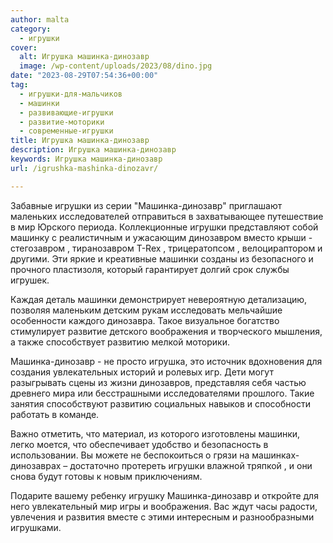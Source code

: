 ```yaml
---
author: malta
category:
  - игрушки
cover:
  alt: Игрушка машинка-динозавр
  image: /wp-content/uploads/2023/08/dino.jpg
date: "2023-08-29T07:54:36+00:00"
tag:
  - игрушки-для-мальчиков
  - машинки
  - развивающие-игрушки
  - развитие-моторики
  - современные-игрушки
title: Игрушка машинка-динозавр
description: Игрушка машинка-динозавр
keywords: Игрушка машинка-динозавр
url: /igrushka-mashinka-dinozavr/

---
```

Забавные игрушки из серии "Машинка\-динозавр" приглашают маленьких исследователей отправиться в захватывающее путешествие в мир Юрского периода. Коллекционные игрушки представляют собой машинку с реалистичным и ужасающим динозавром вместо крыши \- стегозавром , тиранозавром T-Rex , трицератопсом , велоцираптором и другими. Эти яркие и креативные машинки созданы из безопасного и прочного пластизоля, который гарантирует долгий срок службы игрушек.

Каждая деталь машинки демонстрирует невероятную детализацию, позволяя маленьким детским рукам исследовать мельчайшие особенности каждого динозавра. Такое визуальное богатство стимулирует развитие детского воображения и творческого мышления, а также способствует развитию мелкой моторики.

Машинка\-динозавр \- не просто игрушка, это источник вдохновения для создания увлекательных историй и ролевых игр. Дети могут разыгрывать сцены из жизни динозавров, представляя себя частью древнего мира или бесстрашными исследователями прошлого. Такие занятия способствуют развитию социальных навыков и способности работать в команде.

Важно отметить, что материал, из которого изготовлены машинки, легко моется, что обеспечивает удобство и безопасность в использовании. Вы можете не беспокоиться о грязи на машинках-динозаврах – достаточно протереть игрушки влажной тряпкой , и они снова будут готовы к новым приключениям.

Подарите вашему ребенку игрушку Машинка-динозавр и откройте для него увлекательный мир игры и воображения. Вас ждут часы радости, увлечения и развития вместе с этими интересным и разнообразными игрушками.
